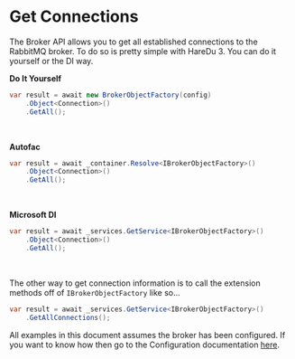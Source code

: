 # Get Connections

The Broker API allows you to get all established connections to the RabbitMQ broker. To do so is pretty simple with HareDu 3. You can do it yourself or the DI way.

**Do It Yourself**

```c#
var result = await new BrokerObjectFactory(config)
    .Object<Connection>()
    .GetAll();
```
<br>

**Autofac**

```c#
var result = await _container.Resolve<IBrokerObjectFactory>()
    .Object<Connection>()
    .GetAll();
```
<br>

**Microsoft DI**

```c#
var result = await _services.GetService<IBrokerObjectFactory>()
    .Object<Connection>()
    .GetAll();
```
<br>

The other way to get connection information is to call the extension methods off of ```IBrokerObjectFactory``` like so...

```c#
var result = await _services.GetService<IBrokerObjectFactory>()
    .GetAllConnections();
```

All examples in this document assumes the broker has been configured. If you want to know how then go to the Configuration documentation [here](https://github.com/ahives/HareDu3/blob/master/docs/configuration.md).

